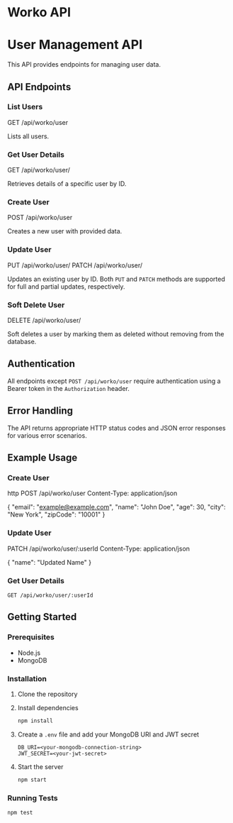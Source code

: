 # Worko API

# User Management API

This API provides endpoints for managing user data.

## API Endpoints

### List Users

GET /api/worko/user

Lists all users.

### Get User Details

GET /api/worko/user/

Retrieves details of a specific user by ID.

### Create User

POST /api/worko/user

Creates a new user with provided data.

### Update User

PUT /api/worko/user/
PATCH /api/worko/user/

Updates an existing user by ID. Both `PUT` and `PATCH` methods are supported for full and partial updates, respectively.

### Soft Delete User

DELETE /api/worko/user/

Soft deletes a user by marking them as deleted without removing from the database.

## Authentication

All endpoints except `POST /api/worko/user` require authentication using a Bearer token in the `Authorization` header.

## Error Handling

The API returns appropriate HTTP status codes and JSON error responses for various error scenarios.

## Example Usage

### Create User

http
POST /api/worko/user
Content-Type: application/json

{
  "email": "example@example.com",
  "name": "John Doe",
  "age": 30,
  "city": "New York",
  "zipCode": "10001"
}

### Update User

PATCH /api/worko/user/:userId
Content-Type: application/json

{
  "name": "Updated Name"
}

### Get User Details

```GET /api/worko/user/:userId```



## Getting Started

### Prerequisites

- Node.js
- MongoDB

### Installation

1. Clone the repository
2. Install dependencies

    ```bash
    npm install
    ```

3. Create a `.env` file and add your MongoDB URI and JWT secret

    ```env
    DB_URI=<your-mongodb-connection-string>
    JWT_SECRET=<your-jwt-secret>
    ```

4. Start the server

    ```bash
    npm start
    ```

### Running Tests

```bash
npm test
